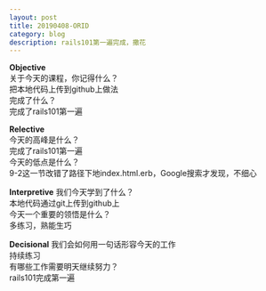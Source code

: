 ```yaml
---
layout: post
title: 20190408-ORID
category: blog
description: rails101第一遍完成，撒花  
---
```


**Objective**   
关于今天的课程，你记得什么？   
把本地代码上传到github上做法  
完成了什么？   
完成了rails101第一遍   

**Relective**   
今天的高峰是什么？  
完成了rails101第一遍     
今天的低点是什么？   
9-2这一节改错了路径下地index.html.erb，Google搜索才发现，不细心      

**Interpretive**
我们今天学到了什么？  
本地代码通过git上传到github上      
今天一个重要的领悟是什么？  
多练习，熟能生巧  

**Decisional** 
我们会如何用一句话形容今天的工作   
持续练习     
有哪些工作需要明天继续努力？  
rails101完成第一遍   


